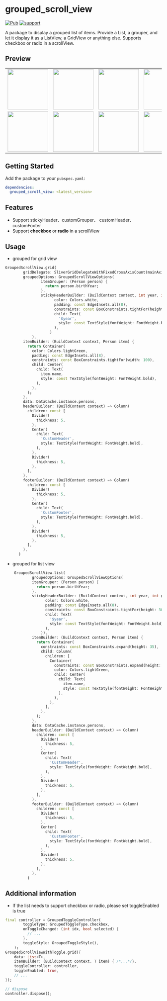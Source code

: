 # grouped_scroll_view
[![Pub](https://img.shields.io/pub/v/grouped_scroll_view.svg?style=flat-square)](https://pub.dev/packages/grouped_scroll_view)
[![support](https://img.shields.io/badge/platform-android%20|%20ios%20|%20web%20|%20macos%20|%20windows%20|%20linux%20-blue.svg)](https://pub.dev/packages/grouped_scroll_view)

A package to display a grouped list of items. Provide a List, a grouper, and let it display it as a ListView, a GridView or anything else. Supports checkbox or radio in a scrollView.
## Preview

<table>
    <tr>
        <td><img width="130px" src="https://github.com/meetleev/static_resources/raw/main/grouped_scroll_view/grouped_grid.gif" alt=""/></td>
        <td><img width="130px" src="https://github.com/meetleev/static_resources/raw/main/grouped_scroll_view/grouped_list.gif" alt=""/></td>
        <td><img width="130px" src="https://github.com/meetleev/static_resources/raw/main/grouped_scroll_view/grid_toggle_edit.gif" alt=""/></td>
        <td><img width="130px" src="https://github.com/meetleev/static_resources/raw/main/grouped_scroll_view/list_toggle_edit.gif" alt=""/></td>
    </tr>
    <tr>
        <td><img width="130px" src="https://github.com/meetleev/static_resources/raw/main/grouped_scroll_view/grouped_grid_checkbox.gif" alt=""/></td>
        <td><img width="130px" src="https://github.com/meetleev/static_resources/raw/main/grouped_scroll_view/grouped_list_radio.gif" alt=""/></td>
        <td><img width="130px" src="https://github.com/meetleev/static_resources/raw/main/grouped_scroll_view/grid_checkbox.gif" alt=""/></td>
        <td><img width="130px" src="https://github.com/meetleev/static_resources/raw/main/grouped_scroll_view/list_radio.gif" alt=""/></td>
    </tr>
</table>


## Getting Started

Add the package to your `pubspec.yaml`:

```yaml
dependencies:
  grouped_scroll_view: <latest_version>
```

## Features
* Support stickyHeader、customGrouper、 customHeader、customFooter
* Support **checkbox** or **radio** in a scrollView

## Usage
* grouped for grid view
``` dart
GroupedScrollView.grid(
        gridDelegate: SliverGridDelegateWithFixedCrossAxisCount(mainAxisSpacing: 5, crossAxisSpacing: 5, crossAxisCount: widget.crossAxisCount),
        groupedOptions: GroupedScrollViewOptions(
                itemGrouper: (Person person) {
                  return person.birthYear;
                },
                stickyHeaderBuilder: (BuildContext context, int year, int groupedIndex) => Container(
                      color: Colors.white,
                      padding: const EdgeInsets.all(8),
                      constraints: const BoxConstraints.tightFor(height: 30),
                      child: Text(
                        '$year',
                        style: const TextStyle(fontWeight: FontWeight.bold),
                      ),
                    )
            ),
        itemBuilder: (BuildContext context, Person item) {
          return Container(
            color: Colors.lightGreen,
            padding: const EdgeInsets.all(8),
            constraints: const BoxConstraints.tightFor(width: 100),
            child: Center(
              child: Text(
                item.name,
                style: const TextStyle(fontWeight: FontWeight.bold),
              ),
            ),
          );
        },
        data: DataCache.instance.persons,
        headerBuilder: (BuildContext context) => Column(
          children: const [
            Divider(
              thickness: 5,
            ),
            Center(
              child: Text(
                'CustomHeader',
                style: TextStyle(fontWeight: FontWeight.bold),
              ),
            ),
            Divider(
              thickness: 5,
            ),
          ],
        ),
        footerBuilder: (BuildContext context) => Column(
          children: const [
            Divider(
              thickness: 5,
            ),
            Center(
              child: Text(
                'CustomFooter',
                style: TextStyle(fontWeight: FontWeight.bold),
              ),
            ),
            Divider(
              thickness: 5,
            ),
          ],
        ),
      )
```

* grouped for list view
``` dart
    GroupedScrollView.list(
            groupedOptions: GroupedScrollViewOptions(
            itemGrouper: (Person person) {
              return person.birthYear;
            },
            stickyHeaderBuilder: (BuildContext context, int year, int groupedIndex) => Container(
                  color: Colors.white,
                  padding: const EdgeInsets.all(8),
                  constraints: const BoxConstraints.tightFor(height: 30),
                  child: Text(
                    '$year',
                    style: const TextStyle(fontWeight: FontWeight.bold),
                  ),
                )),
            itemBuilder: (BuildContext context, Person item) {
              return Container(
                constraints: const BoxConstraints.expand(height: 35),
                child: Column(
                  children: [
                    Container(
                      constraints: const BoxConstraints.expand(height: 30),
                      color: Colors.lightGreen,
                      child: Center(
                        child: Text(
                          item.name,
                          style: const TextStyle(fontWeight: FontWeight.bold),
                        ),
                      ),
                    ),
                  ],
                ),
              );
            },
            data: DataCache.instance.persons,
            headerBuilder: (BuildContext context) => Column(
              children: const [
                Divider(
                  thickness: 5,
                ),
                Center(
                  child: Text(
                    'CustomHeader',
                    style: TextStyle(fontWeight: FontWeight.bold),
                  ),
                ),
                Divider(
                  thickness: 5,
                ),
              ],
            ),
            footerBuilder: (BuildContext context) => Column(
              children: const [
                Divider(
                  thickness: 5,
                ),
                Center(
                  child: Text(
                    'CustomFooter',
                    style: TextStyle(fontWeight: FontWeight.bold),
                  ),
                ),
                Divider(
                  thickness: 5,
                ),
              ],
            ),
          )
```
## Additional information
* If the list needs to support checkbox or radio, please set toggleEnabled is true
``` dart
final controller = GroupedToggleController(
        toggleType: GroupedToggleType.checkbox,
        onToggleChanged: (int idx, bool selected) {
          // ...
        },
        toggleStyle: GroupedToggleStyle(),
    );
GroupedScrollViewWithToggle.grid({
    data: List<T>,
    itemBuilder: (BuildContext context, T item) { /*...*/},
    toggleController: controller,
    toggleEnabled: true,
    // ...
});

// dispose
controller.dispose();
```
